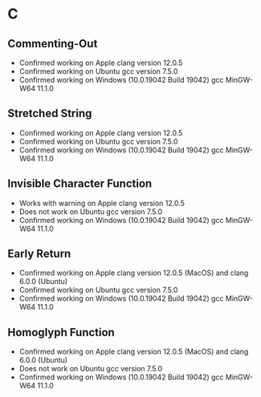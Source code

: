 # C

## Commenting-Out

- Confirmed working on Apple clang version 12.0.5
- Confirmed working on Ubuntu gcc version 7.5.0
- Confirmed working on Windows (10.0.19042 Build 19042) gcc MinGW-W64 11.1.0

## Stretched String

- Confirmed working on Apple clang version 12.0.5
- Confirmed working on Ubuntu gcc version 7.5.0
- Confirmed working on Windows (10.0.19042 Build 19042) gcc MinGW-W64 11.1.0

## Invisible Character Function

- Works with warning on Apple clang version 12.0.5
- Does not work on Ubuntu gcc version 7.5.0
- Confirmed working on Windows (10.0.19042 Build 19042) gcc MinGW-W64 11.1.0

## Early Return

- Confirmed working on Apple clang version 12.0.5 (MacOS) and clang 6.0.0 (Ubuntu)
- Confirmed working on Ubuntu gcc version 7.5.0
- Confirmed working on Windows (10.0.19042 Build 19042) gcc MinGW-W64 11.1.0

## Homoglyph Function

- Confirmed working on Apple clang version 12.0.5 (MacOS) and clang 6.0.0 (Ubuntu)
- Does not work on Ubuntu gcc version 7.5.0
- Confirmed working on Windows (10.0.19042 Build 19042) gcc MinGW-W64 11.1.0